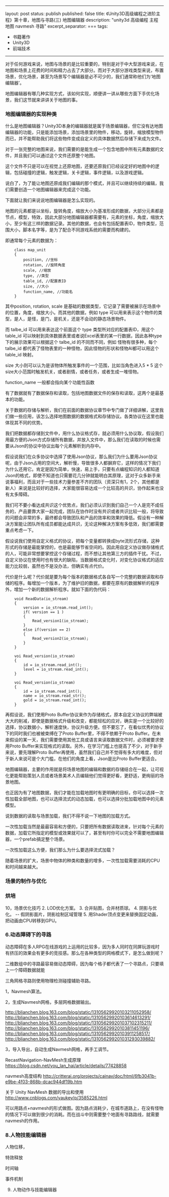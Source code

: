 
---
layout: post
status: publish
published: false
title: 《Unity3D高级编程之进阶主程》第十章，地图与寻路(三) 地图编辑器
description: "unity3d 高级编程 主程 地图 navmesh 寻路"
excerpt_separator: ===
tags:
- 书籍著作
- Unity3D
- 前端技术
---

对于任何游戏来说，地图与场景的是比较重要的，特别是对于中大型游戏来说，在地图和场景上花费的时间和精力占去了大部分。而对于大部分游戏类型来说，布置场景，优化场景，甚至为场景写个编辑器是必不可少的，我们通常称他们为‘地图编辑器’。

地图编辑器有哪几种实现方式，该如何实现，顺便讲一讲从哪些方面下手优化场景，我们这节就来讲讲关于地图的事。

### 地图编辑器的实现种类

什么是地图编辑器？Unity3D本身的编辑器就是属于场景编辑器，但它没有达地图编辑器的功能，只是能添加场景，添加场景里的物件，移动，旋转，缩放模型物件而已，并不能帮助我们将这些物件变成自定义的具体数据然后存储下来成为文件。

对于一张完整的地图来说，我们需要的是能生成一个包含地图中所有元素数据的文件，并且我们可以通过这个文件还原整个地图。

这个文件不只是可以在视觉上还原地图，还要还原我们已经设定好的地图中的逻辑，包括碰撞的逻辑，触发逻辑，关卡逻辑，事件逻辑，以及游戏逻辑。

说白了，为了能让地图还原成我们编辑的那个模式，并且可以继续持续的编辑，我们需要创造一个地图编辑器来完成这个功能。

下面就让我们来说说地图编辑器是怎么实现的。

地图的元素都是以坐标，旋转角度，缩放大小为基准形成的数据，大部分元素都是节点，模型，特效，因此大部分地图编辑器都需要有，元素的坐标，角度，缩放大小，至少有这三样的数据记录。其他的数据，也会有包括配置表ID，物件类型，范围大小，脚本名字等，是为了配合不同游戏系统的需要而构建的。

即通常每个元素的数据为：

		class map_unit
		{
			position, //坐标
			rotation, //旋转角度
			scale, //缩放
			type, //类型
			table_id, //配置表ID
			size, //大小
			function_name, //功能名
		}

其中position, rotation, scale 是基础的数据类型，它记录了需要被展示在场景中的位置，角度，缩放大小。而其他的数据，例如 type 可以用来表示这个物件的类型，是人，是怪，是门，是机关，还是不会动的静态场景物件。

而 talbe_id 可以用来表达这个前面这个 type 类型所对应的配置表ID，用这个 table_id 可以映射到具体数据表里或者说Excel表里的某一行数据，因此各种type下的展示效果可以根据这个 talbe_id 的不同而不同，例如 怪物有很多种，每个talbe_id 都代表了怪物表里的一种怪物，因此怪物的形状和怪物AI都可以用这个 table_id 映射。

size 大小则可以认为是该物体所触发事件的一个范围，比如当角色进入5 * 5 这个size大小范围时触发机关，或者剧情，或者任务，或者生成一堆怪物。

function_name 一般都会指向某个功能性函数

有了数据就有了数据保存和读取，包括地图数据文件的保存和读取，这两个是最基本的功能。

关于数据的存储与解析，我们在前面的数据协议章节中专门做了详细讲解，这里我们做一些应用，该怎么选择地图数据的数据格式和存储协议。各类协议在这里也能体现其不同的优势。

我们把数据都存储到文件中，用什么协议格式存，就必须用什么协议取，假设我们用最方便的Json方式存储所有数据，并放入文件中，那么我们在读取的时候也需要从Json的协议中协议出每个元素解析到内存中。

假设说我们在众多协议中选择了使用Json协议，那么我们为什么要用Json协议呢，由于Json占用的空间大，解析慢，导致很多人都摒弃它，这样的情况下我们为什么还用它。肯定是因为简单，快速，易上手，只要有点编程知识的人都知道Json的格式，即使不知道也只需要花几分钟就能明白其原理，这对于众多新手来说事福利，而且对于一些技术力量参差不齐的团队（资深只有1，2个，其他都是新人）来说是比较好的选择，大家能很容易达成一个比较高的共识，协作起来也没有太多障碍。

我们可不要小看达成共识这个优势点，我们必须认识到我们自己一个人是完不成任务的，产品要靠大家一起完成，团队在协作时没有共识或者共识比较一般，将导致的问题会非常的多，最终都会导致团队和产品的效率和效果的降低。假设有一种解决方案能让团队所有成员都能达成共识，无论这种解决方案有多低效，我们都需要重点考虑一下。

假设说我们使用自定义格式的协议，把每个变量都转换成byte流形式存储，这种形式的存储是最能掌控的，也是最能够节省空间的。因此用自定义协议做存储格式的人，可能非常想要掌控这个存储过程，而不想让其他第三方的插件干扰。不过，自定义协议在使用时也有很大的缺陷，当数据格式变化时，对变化协议格式的适应能力比较弱，虽然也不是没办法，但确实有点代价。

代价是什么呢？代价就是要为每个版本的数据格式各自写一个完整的数据读取和存储的程序。每增加一个版本，为了维护旧的数据，都要在原有的数据解析的程序外，增加一个新的数据解析程序。就如下面的伪代码：

		void ReadData(io_stream)
		{
			version = io_stream.read_int();
			if( version == 1 )
			{
				Read_version1(io_stream);
			}
			else if(version == 2)
			{
				Read_version2(io_stream);
			}
		}

		voi Read_version(io_stream)
		{
			id = io_stream.read_int();
			level = io_stream.read_int();
		}

		voi Read_version(io_stream)
		{
			id = io_stream.read_int();
			name = io_stream.read_str();
			gold = io_stream.read_int();
		}

再假设说，我们使用Proto Buffer协议来作为存储格式，原本自定义协议的弊端被大大的削减，即使是数据格式升级和改变，都能轻松的应对，确实是一个比较好的选择，协议数据小，解析速度快，协议升级方便。但不要忘了，在看似优秀的协议下的同时我们也被被束缚在了Proto Buffer里，不得不依赖于Proto Buffer。在未来假设的某一天，我们需要使用其他工具或语言来读取数据文件时，必须被要求使用Proto Buffer来实现格式的读取。另外，在学习门槛上也提高了不少，对于新手来说，要先理解Proto Buffer再使用，虽然我们自己并不觉得有多大的难度，但对于新人来说可是个大门槛，在他们的角度上看，Json是比Proto Buffer更适合。

地图编辑器，主要的作用就是将场景地图的编辑和数据的存储结合在一起，让可视化更能帮助策划人员或者场景美术人员编辑他们觉得更好看，更舒适，更绚丽的场景地图。

也正因为有了地图数据，我们才能在加载地图时有更明确的目标，你可以选择一次性加载全部地图，也可以选择流式的动态加载，也可以选择分批加载地图中的元素模型。

说到数据的读取与场景加载，我们不得不说一下地图的加载方式。

一次性加载当然是最最容易和方便的，只要把所有数据读取进来，针对每个元素的数据，加载它所指定的模型或效果就可以了，甚至有时你可以完全不需要地图编辑器，一个prefab搞定整个场景。

一次性加载这么方便，我们那么为什么要选择流式加载？

随着场景的扩大，场景中物体的种类和数量的增多，一次性加载需要消耗的CPU和时间越来越大。

### 场景的制作与优化




### 烘培



10，场景优化技巧
	2.	LOD优化方案。
	3.	合并贴图，合并材质球。
	4.	阴影与优化。 -- 假阴影面片，阴影绘制区域管理
	5.  用Shader顶点变更来替换固定动画，把动画由CPU转移到GPU。

### 6.动态障碍下的寻路

动态障碍在多人RPG在线游戏的上运用的比较多，因为多人同时在同屏玩游戏时有挤压的效果会有更多的竞技感。那么在各种类型的网格模式下，是怎么做到呢？

二维数组中的寻路最容易做动态障碍，因为每个格子都代表了一个寻路点，只要填上一个障碍数据就能

三角网格寻路则使用物理检测碰撞辅助寻路。

1，Navmesh算法。

2，生成Navmesh网格，多层网格数据输出。

http://blianchen.blog.163.com/blog/static/13105629920103211052958/
http://blianchen.blog.163.com/blog/static/13105629920103614613291/
http://blianchen.blog.163.com/blog/static/131056299201037102315211/
http://blianchen.blog.163.com/blog/static/13105629920103811451196/
http://blianchen.blog.163.com/blog/static/13105629920103911258517/
http://blianchen.blog.163.com/blog/static/131056299201031293039882/

3，导入导出，自动生成Navmesh网格，再手工调节。

RecastNavigation-NavMesh生成原理
https://blog.csdn.net/you_lan_hai/article/details/77428858

navmesh高度结构
http://critterai.org/projects/cainav/doc/html/6fb3041b-e9be-4f03-868b-dcac944df19b.htm

关于 Unity NavMesh 数据的导出和使用
http://www.cnblogs.com/yaukey/p/3585226.html

可以用路点+navmesh的形式做图。因为路点消耗少，在城市道路上，在没有怪物的情况下可以做到很少的消耗。而在战斗中则需要整个地面有寻路路线，就需要navmesh的作用。

### 8.人物技能编辑器

人物位移，

特效释放

时间轴

事件机制

9.	人物动作与技能编辑器

